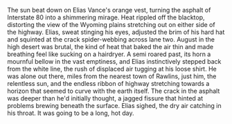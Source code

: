 The sun beat down on Elias Vance's orange vest, turning the asphalt of Interstate 80 into a shimmering mirage. Heat rippled off the blacktop, distorting the view of the Wyoming plains stretching out on either side of the highway.  Elias, sweat stinging his eyes, adjusted the brim of his hard hat and squinted at the crack spider-webbing across lane two. August in the high desert was brutal, the kind of heat that baked the air thin and made breathing feel like sucking on a hairdryer.  A semi roared past, its horn a mournful bellow in the vast emptiness, and Elias instinctively stepped back from the white line, the rush of displaced air tugging at his loose shirt.  He was alone out there, miles from the nearest town of Rawlins, just him, the relentless sun, and the endless ribbon of highway stretching towards a horizon that seemed to curve with the earth itself.  The crack in the asphalt was deeper than he'd initially thought, a jagged fissure that hinted at problems brewing beneath the surface. Elias sighed, the dry air catching in his throat. It was going to be a long, hot day.
